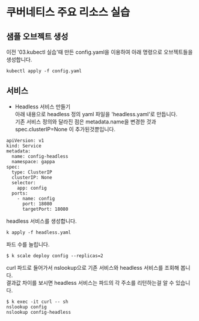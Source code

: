 # 쿠버네티스 주요 리소스 실습

## 샘플 오브젝트 생성
이전 '03.kubectl 실습'때 만든 config.yaml을 이용하여 아래 명령으로 오브젝트들을 생성합니다. 
```
kubectl apply -f config.yaml
```

## 서비스  
- Headless 서비스 만들기  
아래 내용으로 headless 정의 yaml 파일을 'headless.yaml'로 만듭니다.   
기존 서비스 정의와 달라진 점은 metadata.name을 변경한 것과 spec.clusterIP=None 이 추가된것뿐입니다.   
```
apiVersion: v1
kind: Service
metadata:
  name: config-headless
  namespace: gappa
spec:
  type: ClusterIP
  clusterIP: None
  selector:
    app: config
  ports:
    - name: config
      port: 18080
      targetPort: 18080

```

headless 서비스를 생성합니다.  
```
k apply -f headless.yaml  
```

파드 수를 늘립니다.  
```
$ k scale deploy config --replicas=2
```

curl 파드로 들어가서 nslookup으로 기존 서비스와 headless 서비스를 조회해 봅니다.   
결과값 차이를 보시면 headless 서비스는 파드의 각 주소를 리턴하는걸 알 수 있습니다.   
```
$ k exec -it curl -- sh
nslookup config
nslookup config-headless
```

